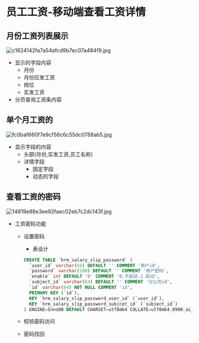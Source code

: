 # 员工工资-移动端查看工资详情

## 月份工资列表展示

![c1624142fa7a54afcd9b7ec07a484f9.jpg](https://p3-juejin.byteimg.com/tos-cn-i-k3u1fbpfcp/4dfc26fa78714fe385d4f23faf7c8ffb~tplv-k3u1fbpfcp-watermark.image?)

- 显示的字段内容
  - 月份
  - 月份应发工资
  - 岗位
  - 实发工资
- 分页查询工资条内容

## 单个月工资的

![fc0baf660f7e9cf56c6c55dc0788ab5.jpg](https://p3-juejin.byteimg.com/tos-cn-i-k3u1fbpfcp/92675b865f824712a0ab4e7af105d5d0~tplv-k3u1fbpfcp-watermark.image?)

- 显示字段的内容
  - 头部(月份,实发工资,员工名称)
  - 详情字段
    - 固定字段
    - 动态的字段

## 查看工资的密码

![14819e88e3ee92faec02eb7c2dc143f.jpg](https://p3-juejin.byteimg.com/tos-cn-i-k3u1fbpfcp/730b52c709234418af547d47b16203b2~tplv-k3u1fbpfcp-watermark.image?)

- 工资密码功能
  - 设置密码
    - 表设计

    ```sql
    CREATE TABLE `hrm_salary_slip_password` (
      `user_id` varchar(64) DEFAULT '' COMMENT '用户id',
      `password` varchar(100) DEFAULT '' COMMENT '用户密码',
      `enable` int DEFAULT '0' COMMENT '0.不启动,1.启动',
      `subject_id` varchar(64) DEFAULT '' COMMENT '分公司id',
      `id` varchar(64) NOT NULL COMMENT 'id',
      PRIMARY KEY (`id`),
      KEY `hrm_salary_slip_password_user_id` (`user_id`),
      KEY `hrm_salary_slip_password_subjcet_id` (`subject_id`)
    ) ENGINE=InnoDB DEFAULT CHARSET=utf8mb4 COLLATE=utf8mb4_0900_ai_ci COMMENT='人员工资条密码'


    ```
  - 校验密码访问
  - 密码找回

